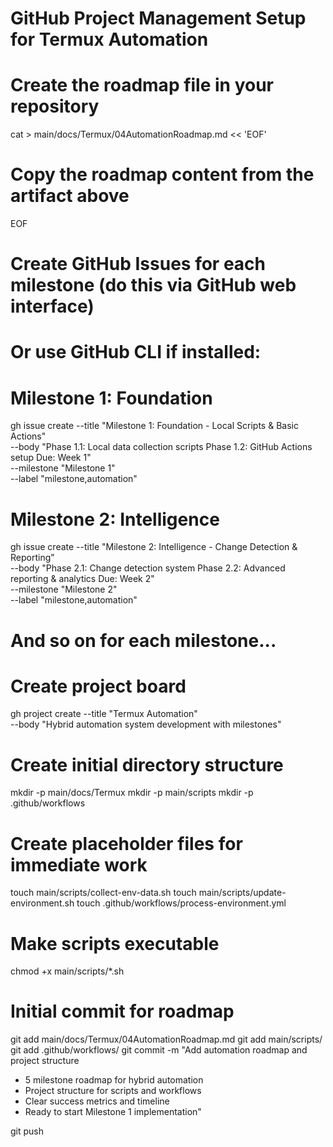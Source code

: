 # GitHub Project Management Setup for Termux Automation

# Create the roadmap file in your repository
cat > main/docs/Termux/04AutomationRoadmap.md << 'EOF'
# Copy the roadmap content from the artifact above
EOF

# Create GitHub Issues for each milestone (do this via GitHub web interface)
# Or use GitHub CLI if installed:

# Milestone 1: Foundation
gh issue create --title "Milestone 1: Foundation - Local Scripts & Basic Actions" \
  --body "Phase 1.1: Local data collection scripts
Phase 1.2: GitHub Actions setup
Due: Week 1" \
  --milestone "Milestone 1" \
  --label "milestone,automation"

# Milestone 2: Intelligence  
gh issue create --title "Milestone 2: Intelligence - Change Detection & Reporting" \
  --body "Phase 2.1: Change detection system
Phase 2.2: Advanced reporting & analytics
Due: Week 2" \
  --milestone "Milestone 2" \
  --label "milestone,automation"

# And so on for each milestone...

# Create project board
gh project create --title "Termux Automation" \
  --body "Hybrid automation system development with milestones"

# Create initial directory structure
mkdir -p main/docs/Termux
mkdir -p main/scripts
mkdir -p .github/workflows

# Create placeholder files for immediate work
touch main/scripts/collect-env-data.sh
touch main/scripts/update-environment.sh
touch .github/workflows/process-environment.yml

# Make scripts executable
chmod +x main/scripts/*.sh

# Initial commit for roadmap
git add main/docs/Termux/04AutomationRoadmap.md
git add main/scripts/
git add .github/workflows/
git commit -m "Add automation roadmap and project structure

- 5 milestone roadmap for hybrid automation
- Project structure for scripts and workflows  
- Clear success metrics and timeline
- Ready to start Milestone 1 implementation"

git push